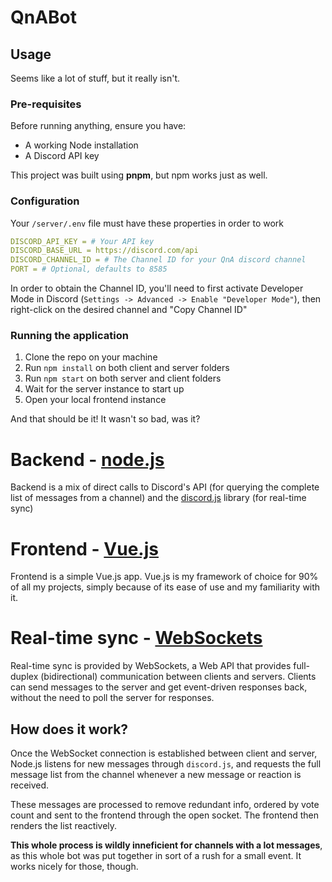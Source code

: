 # QnABot

## Usage

Seems like a lot of stuff, but it really isn't.

### Pre-requisites

Before running anything, ensure you have:

- A working Node installation
- A Discord API key

This project was built using **pnpm**, but npm works just as well.

### Configuration

Your `/server/.env` file must have these properties in order to work

```yaml
DISCORD_API_KEY = # Your API key
DISCORD_BASE_URL = https://discord.com/api
DISCORD_CHANNEL_ID = # The Channel ID for your QnA discord channel
PORT = # Optional, defaults to 8585
```

In order to obtain the Channel ID, you'll need to first activate Developer Mode in Discord (`Settings -> Advanced -> Enable "Developer Mode"`), then right-click on the desired channel and "Copy Channel ID"

### Running the application

1. Clone the repo on your machine
2. Run `npm install` on both client and server folders
3. Run `npm start` on both server and client folders
4. Wait for the server instance to start up
5. Open your local frontend instance

And that should be it! It wasn't so bad, was it?

# Backend - [node.js](https://nodejs.org/)

Backend is a mix of direct calls to Discord's API (for querying the complete list of messages from a channel) and the [discord.js](https://discord.js.org/#/) library (for real-time sync)

# Frontend - [Vue.js](https://vuejs.org/)

Frontend is a simple Vue.js app. Vue.js is my framework of choice for 90% of all my projects, simply because of its ease of use and my familiarity with it.

# Real-time sync - [WebSockets](https://developer.mozilla.org/en-US/docs/Web/API/WebSockets_API)

Real-time sync is provided by WebSockets, a Web API that provides full-duplex (bidirectional) communication between clients and servers. Clients can send messages to the server and get event-driven responses back, without the need to poll the server for responses.

## How does it work?

Once the WebSocket connection is established between client and server, Node.js listens for new messages through `discord.js`, and requests the full message list from the channel whenever a new message or reaction is received.

These messages are processed to remove redundant info, ordered by vote count and sent to the frontend through the open socket. The frontend then renders the list reactively.

**This whole process is wildly inneficient for channels with a lot messages**, as this whole bot was put together in sort of a rush for a small event. It works nicely for those, though.
